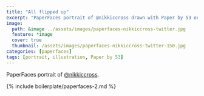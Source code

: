 ```yaml
---
title: "All flipped up"
excerpt: "PaperFaces portrait of @nikkiccross drawn with Paper by 53 on an iPad."
image: 
  path: &image ../assets/images/paperfaces-nikkiccross-twitter.jpg 
  feature: *image
  cover: true
  thumbnail: /assets/images/paperfaces-nikkiccross-twitter-150.jpg
categories: [paperfaces]
tags: [portrait, illustration, Paper by 53]
---
```


PaperFaces portrait of [@nikkiccross](https://twitter.com/nikkiccross).

{% include boilerplate/paperfaces-2.md %}
